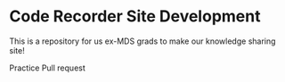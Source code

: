 Code Recorder Site Development
===

This is a repository for us ex-MDS grads to make our knowledge sharing site!

Practice Pull request